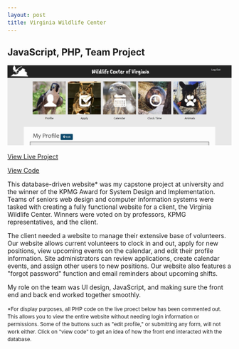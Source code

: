 ```yaml
---
layout: post
title: Virginia Wildlife Center
---
```


## JavaScript, PHP, Team Project
<img src="../portfolio2.JPG">
<p><a href="nicolemoran.github.io/wildlife_center/index.html">View Live Project</a></p>
<p><a href="">View Code</a></p>
<p>This database-driven website* was my capstone project at university and the winner of the KPMG Award for System Design and Implementation. Teams of seniors web design and computer information systems were tasked with creating a fully functional website for a client, the Virginia Wildlife Center. Winners were voted on by professors, KPMG representatives, and the client.</p>
<p>The client needed a website to manage their extensive base of volunteers. Our website allows current volunteers to clock in and out, apply for new positions, view upcoming events on the calendar, and edit their profile information. Site administrators can review applications, create calendar events, and assign other users to new positions. Our website also features a "forgot password" function and email reminders about upcoming shifts.</p>
<p>My role on the team was UI design, JavaScript, and making sure the front end and back end worked together smoothly.</p>
<small>*For display purposes, all PHP code on the live proect below has been commented out. This allows you to view the entire website without needing login information or permissions. Some of the buttons such as "edit profile," or submitting any form, will not work either. Click on "view code" to get an idea of how the front end interacted with the database.</small>
